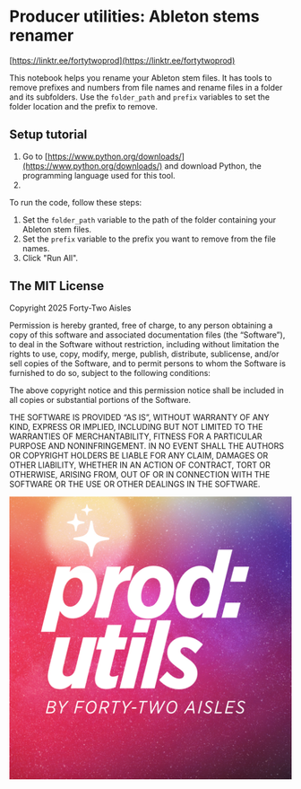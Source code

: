 # Producer utilities: Ableton stems renamer

[https://linktr.ee/fortytwoprod](https://linktr.ee/fortytwoprod)

This notebook helps you rename your Ableton stem files. It has tools to remove prefixes and numbers from file names and rename files in a folder and its subfolders. Use the `folder_path` and `prefix` variables to set the folder location and the prefix to remove.

## Setup tutorial

1. Go to [https://www.python.org/downloads/](https://www.python.org/downloads/) and download Python, the programming language used for this tool.
2. 

To run the code, follow these steps:

1. Set the `folder_path` variable to the path of the folder containing your Ableton stem files.
2. Set the `prefix` variable to the prefix you want to remove from the file names.
3. Click "Run All".

## The MIT License

Copyright 2025 Forty-Two Aisles

Permission is hereby granted, free of charge, to any person obtaining a copy of this software and associated documentation files (the “Software”), to deal in the Software without restriction, including without limitation the rights to use, copy, modify, merge, publish, distribute, sublicense, and/or sell copies of the Software, and to permit persons to whom the Software is furnished to do so, subject to the following conditions:

The above copyright notice and this permission notice shall be included in all copies or substantial portions of the Software.

THE SOFTWARE IS PROVIDED “AS IS”, WITHOUT WARRANTY OF ANY KIND, EXPRESS OR IMPLIED, INCLUDING BUT NOT LIMITED TO THE WARRANTIES OF MERCHANTABILITY, FITNESS FOR A PARTICULAR PURPOSE AND NONINFRINGEMENT. IN NO EVENT SHALL THE AUTHORS OR COPYRIGHT HOLDERS BE LIABLE FOR ANY CLAIM, DAMAGES OR OTHER LIABILITY, WHETHER IN AN ACTION OF CONTRACT, TORT OR OTHERWISE, ARISING FROM, OUT OF OR IN CONNECTION WITH THE SOFTWARE OR THE USE OR OTHER DEALINGS IN THE SOFTWARE.

![](prod_utils_img.jpg)